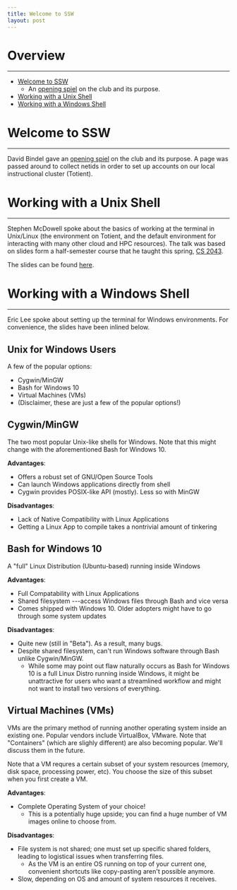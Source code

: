 ```yaml
---
title: Welcome to SSW
layout: post
---
```


# Overview
--------------------------------------------------------------------------------
- [Welcome to SSW](#welcome-to-ssw)
    - An [opening spiel](/slides/2016-09-12-spiel.html) on the club and its
      purpose.
- [Working with a Unix Shell](#working-with-a-unix-shell)
- [Working with a Windows Shell](#working-with-a-windows-shell)

# Welcome to SSW
--------------------------------------------------------------------------------
David Bindel gave an [opening spiel](/slides/2016-09-12-spiel.html) on the club
and its purpose.  A page was passed around to collect netids in order to set up
accounts on our local instructional cluster (Totient).

# Working with a Unix Shell
--------------------------------------------------------------------------------
Stephen McDowell spoke about the basics of working at the terminal in Unix/Linux
(the environment on Totient, and the default environment for interacting with
many other cloud and HPC resources).  The talk was based on slides form a
half-semester course that he taught this spring,
[CS 2043](http://cs2043-sp16.github.io/).

The slides can be found [here](https://orgsync.com/145925/files/1084913/download).

# Working with a Windows Shell
--------------------------------------------------------------------------------
Eric Lee spoke about setting up the terminal for Windows environments.  For
convenience, the slides have been inlined below.

## Unix for Windows Users

A few of the popular options:

- Cygwin/MinGW
- Bash for Windows 10
- Virtual Machines (VMs)
- (Disclaimer, these are just a few of the popular options!)

## Cygwin/MinGW

The two most popular Unix-like shells for Windows. Note that this might change
with the aforementioned Bash for Windows 10.

**Advantages**:

- Offers a robust set of GNU/Open Source Tools
- Can launch Windows applications directly from shell
- Cygwin provides POSIX-like API (mostly). Less so with MinGW

**Disadvantages**:

- Lack of Native Compatibility with Linux Applications
- Getting a Linux App to compile takes a nontrivial amount of tinkering

## Bash for Windows 10

A "full" Linux Distribution (Ubuntu-based) running inside Windows

**Advantages**:

- Full Compatability with Linux Applications
- Shared filesystem ---access Windows files through Bash and vice versa
- Comes shipped with Windows 10. Older adopters might have to go through some
  system updates

**Disadvantages**:

- Quite new (still in "Beta"). As a result, many bugs.
- Despite shared filesystem, can't run Windows software through Bash unlike
  Cygwin/MinGW.
    - While some may point out flaw naturally occurs as Bash for Windows 10 is a
      full Linux Distro running inside Windows, it might be unattractive for
      users who want a streamlined workflow and might not want to install two
      versions of everything.

## Virtual Machines (VMs)

VMs are the primary method of running another operating system inside an
existing one. Popular vendors include VirtualBox, VMware. Note that "Containers"
(which are slighly different) are also becoming popular. We'll discuss them in
the future.

Note that a VM requres a certain subset of your system resources (memory, disk
space, processing power, etc). You choose the size of this subset when you first
create a VM.

**Advantages**:

- Complete Operating System of your choice!
    - This is a potentially huge upside; you can find a huge number of VM images
      online to choose from.

**Disadvantages**:

- File system is not shared; one must set up specific shared folders, leading to
  logistical issues when transferring files.
    - As the VM is an entire OS running on top of your current one, convenient
      shortcuts like copy-pasting aren't possible anymore.
- Slow, depending on OS and amount of system resources it receives.
